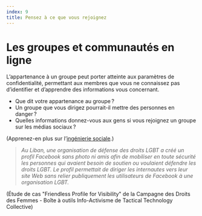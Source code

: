 ```yaml
---
index: 9
title: Pensez à ce que vous rejoignez
---
```

# Les groupes et communautés en ligne

L’appartenance à un groupe peut porter atteinte aux paramètres de confidentialité, permettant aux membres que vous ne connaissez pas d’identifier et d’apprendre des informations vous concernant.

* Que dit votre appartenance au groupe ?
* Un groupe que vous dirigez pourrait-il mettre des personnes en danger ?
* Quelles informations donnez-vous aux gens si vous rejoignez un groupe sur les médias sociaux ?

(Apprenez-en plus sur l’[ingénierie sociale](umbrella://communications/phishing/beginner/s_social-engineering.md).)

> *Au Liban, une organisation de défense des droits LGBT a créé un profil Facebook sans photo ni amis afin de mobiliser en toute sécurité les personnes qui avaient besoin de soutien ou voulaient défendre les droits LGBT. Le profil permettait de diriger les internautes vers leur site Web sans relier publiquement les utilisateurs de Facebook à une organisation LGBT.*

(Étude de cas "Friendless Profile for Visibility" de la Campagne des Droits des Femmes - Boîte à outils Info-Activisme de Tactical Technology Collective)
